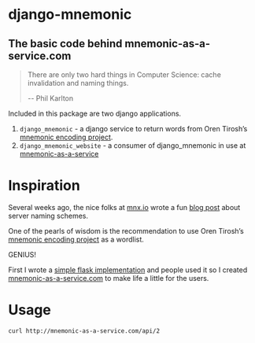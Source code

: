 # django-mnemonic
## The basic code behind mnemonic-as-a-service.com

>There are only two hard things in Computer Science: cache invalidation and naming things.
>
>-- Phil Karlton

Included in this package are two django applications.
1. ```django_mnemonic``` - a django service to return words from Oren Tirosh’s [mnemonic encoding project](http://web.archive.org/web/20090918202746/http://tothink.com/mnemonic/wordlist.html).
1. ```django_mnemonic_website``` - a consumer of django_mnemonic in use at [mnemonic-as-a-service](http://mnemonic-as-a-service.com)

# Inspiration
Several weeks ago, the nice folks at [mnx.io](http://mnx.io/) wrote a fun [blog post](http://mnx.io/blog/a-proper-server-naming-scheme/) about server naming schemes.

One of the pearls of wisdom is the recommendation to use Oren Tirosh’s [mnemonic encoding project](http://web.archive.org/web/20090918202746/http://tothink.com/mnemonic/wordlist.html) as a wordlist.

GENIUS!

First I wrote a [simple flask implementation](https://github.com/alexlovelltroy/mnemonic-as-a-service) and people used it so I created [mnemonic-as-a-service.com](http://mnemonic-as-a-service.com) to make life a little for the users.

# Usage

``` curl http://mnemonic-as-a-service.com/api/2 ```
